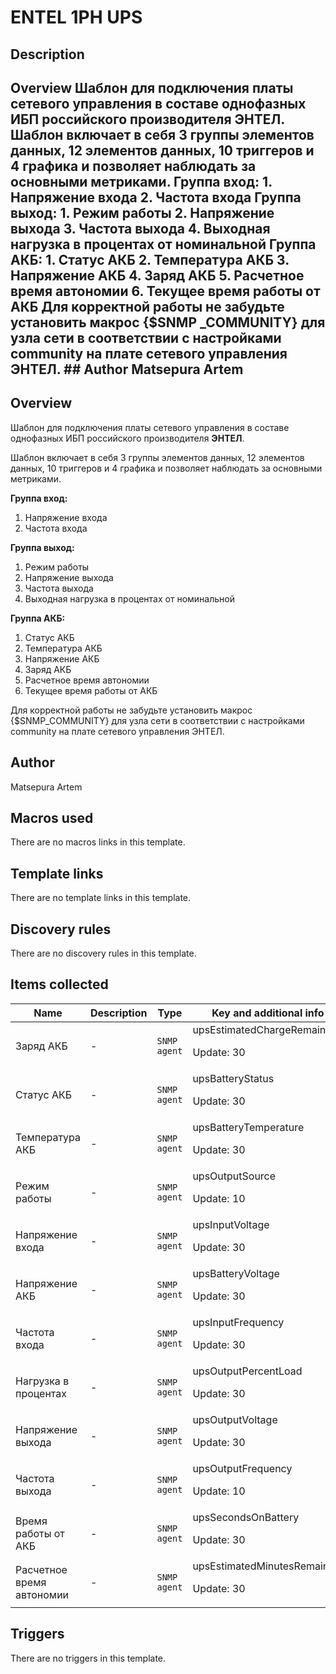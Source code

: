 # ENTEL 1PH UPS

## Description

## Overview Шаблон для подключения платы сетевого управления в составе однофазных ИБП российского производителя **ЭНТЕЛ**. Шаблон включает в себя 3 группы элементов данных, 12 элементов данных, 10 триггеров и 4 графика и позволяет наблюдать за основными метриками. **Группа вход:** 1. Напряжение входа 2. Частота входа **Группа выход:** 1. Режим работы 2. Напряжение выхода 3. Частота выхода 4. Выходная нагрузка в процентах от номинальной **Группа АКБ:** 1. Статус АКБ 2. Температура АКБ 3. Напряжение АКБ 4. Заряд АКБ 5. Расчетное время автономии 6. Текущее время работы от АКБ Для корректной работы не забудьте установить макрос {$SNMP _COMMUNITY} для узла сети в соответствии с настройками community на плате сетевого управления ЭНТЕЛ. ## Author Matsepura Artem 

## Overview

Шаблон для подключения платы сетевого управления в составе однофазных ИБП российского производителя **ЭНТЕЛ**.


Шаблон включает в себя 3 группы элементов данных, 12 элементов данных, 10 триггеров и 4 графика и позволяет наблюдать за основными метриками. 


**Группа вход:**


1. Напряжение входа
2. Частота входа


**Группа выход:**


1. Режим работы
2. Напряжение выхода
3. Частота выхода
4. Выходная нагрузка в процентах от номинальной


**Группа АКБ:**


1. Статус АКБ
2. Температура АКБ
3. Напряжение АКБ
4. Заряд АКБ
5. Расчетное время автономии
6. Текущее время работы от АКБ


Для корректной работы не забудьте установить макрос {$SNMP\_COMMUNITY} для узла сети в соответствии с настройками community на плате сетевого управления ЭНТЕЛ.



## Author

Matsepura Artem

## Macros used

There are no macros links in this template.

## Template links

There are no template links in this template.

## Discovery rules

There are no discovery rules in this template.

## Items collected

|Name|Description|Type|Key and additional info|
|----|-----------|----|----|
|Заряд АКБ|<p>-</p>|`SNMP agent`|upsEstimatedChargeRemaining<p>Update: 30</p>|
|Статус АКБ|<p>-</p>|`SNMP agent`|upsBatteryStatus<p>Update: 30</p>|
|Температура АКБ|<p>-</p>|`SNMP agent`|upsBatteryTemperature<p>Update: 30</p>|
|Режим работы|<p>-</p>|`SNMP agent`|upsOutputSource<p>Update: 10</p>|
|Напряжение входа|<p>-</p>|`SNMP agent`|upsInputVoltage<p>Update: 30</p>|
|Напряжение АКБ|<p>-</p>|`SNMP agent`|upsBatteryVoltage<p>Update: 30</p>|
|Частота входа|<p>-</p>|`SNMP agent`|upsInputFrequency<p>Update: 30</p>|
|Нагрузка в процентах|<p>-</p>|`SNMP agent`|upsOutputPercentLoad<p>Update: 30</p>|
|Напряжение выхода|<p>-</p>|`SNMP agent`|upsOutputVoltage<p>Update: 30</p>|
|Частота выхода|<p>-</p>|`SNMP agent`|upsOutputFrequency<p>Update: 10</p>|
|Время работы от АКБ|<p>-</p>|`SNMP agent`|upsSecondsOnBattery<p>Update: 30</p>|
|Расчетное время автономии|<p>-</p>|`SNMP agent`|upsEstimatedMinutesRemaining<p>Update: 30</p>|
## Triggers

There are no triggers in this template.

